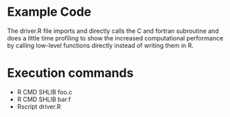# Example Code

The driver.R file imports and directly calls the C and fortran subroutine and does a little time profiling to show the increased computational performance by calling low-level functions directly instead of writing them in R.

# Execution commands
- R CMD SHLIB foo.c
- R CMD SHLIB bar.f
- Rscript driver.R